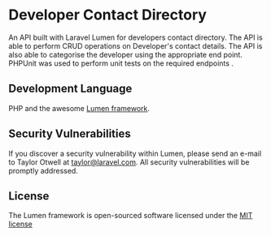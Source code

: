 # Developer Contact Directory

An API built with Laravel Lumen for developers contact directory. The API is able to perform CRUD operations on Developer's contact details. The API is also able to categorise the developer using the appropriate end point.
PHPUnit was used to perform unit tests on the required endpoints .


## Development Language

PHP and the awesome  [Lumen framework](http://lumen.laravel.com/docs).

## Security Vulnerabilities

If you discover a security vulnerability within Lumen, please send an e-mail to Taylor Otwell at taylor@laravel.com. All security vulnerabilities will be promptly addressed.

## License

The Lumen framework is open-sourced software licensed under the [MIT license](http://opensource.org/licenses/MIT)
